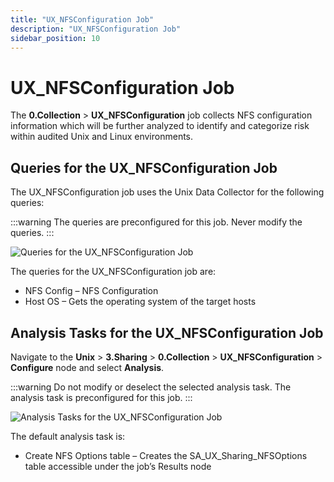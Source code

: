 ```yaml
---
title: "UX_NFSConfiguration Job"
description: "UX_NFSConfiguration Job"
sidebar_position: 10
---
```


# UX_NFSConfiguration Job

The **0.Collection** > **UX_NFSConfiguration** job collects NFS configuration information which will
be further analyzed to identify and categorize risk within audited Unix and Linux environments.

## Queries for the UX_NFSConfiguration Job

The UX_NFSConfiguration job uses the Unix Data Collector for the following queries:

:::warning
The queries are preconfigured for this job. Never modify the queries.
:::


![Queries for the UX_NFSConfiguration Job](/images/accessanalyzer/12.0/solutions/unix/sharing/collection/nfsconfigurationqueries.webp)

The queries for the UX_NFSConfiguration job are:

- NFS Config – NFS Configuration
- Host OS – Gets the operating system of the target hosts

## Analysis Tasks for the UX_NFSConfiguration Job

Navigate to the **Unix** > **3.Sharing** > **0.Collection** > **UX_NFSConfiguration** >
**Configure** node and select **Analysis**.

:::warning
Do not modify or deselect the selected analysis task. The analysis task is
preconfigured for this job.
:::


![Analysis Tasks for the UX_NFSConfiguration Job](/images/accessanalyzer/12.0/solutions/unix/sharing/collection/nfsconfigurationanalysis.webp)

The default analysis task is:

- Create NFS Options table – Creates the SA_UX_Sharing_NFSOptions table accessible under the job’s
  Results node

